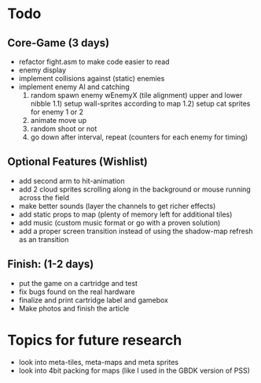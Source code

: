 # Todo

## Core-Game (3 days)
- refactor fight.asm to make code easier to read
- enemy display
- implement collisions against (static) enemies
- implement enemy AI and catching
    1) random spawn enemy wEnemyX (tile alignment) upper and lower nibble
    1.1) setup wall-sprites according to map
    1.2) setup cat sprites for enemy 1 or 2
    2) animate move up
    3) random shoot or not
    4) go down after interval, repeat
    (counters for each enemy for timing)

## Optional Features (Wishlist)
- add second arm to hit-animation
- add 2 cloud sprites scrolling along in the background or mouse running across the field
- make better sounds (layer the channels to get richer effects)
- add static props to map (plenty of memory left for additional tiles)
- add music (custom music format or go with a proven solution)
- add a proper screen transition instead of using the shadow-map refresh as an transition

## Finish: (1-2 days)

- put the game on a cartridge and test
- fix bugs found on the real hardware
- finalize and print cartridge label and gamebox
- Make photos and finish the article

# Topics for future research

- look into meta-tiles, meta-maps and meta sprites
- look into 4bit packing for maps (like I used in the GBDK version of PSS)